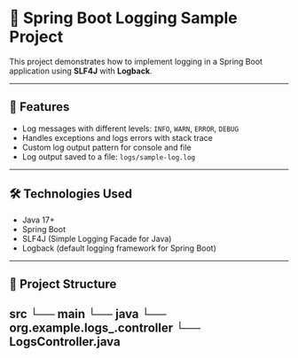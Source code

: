 # 📝 Spring Boot Logging Sample Project

This project demonstrates how to implement logging in a Spring Boot application using **SLF4J** with **Logback**.

---

## 🚀 Features

- Log messages with different levels: `INFO`, `WARN`, `ERROR`, `DEBUG`
- Handles exceptions and logs errors with stack trace
- Custom log output pattern for console and file
- Log output saved to a file: `logs/sample-log.log`

---

## 🛠 Technologies Used

- Java 17+
- Spring Boot
- SLF4J (Simple Logging Facade for Java)
- Logback (default logging framework for Spring Boot)

---



## 📂 Project Structure

src
└── main
└── java
└── org.example.logs_.controller
└── LogsController.java
---
